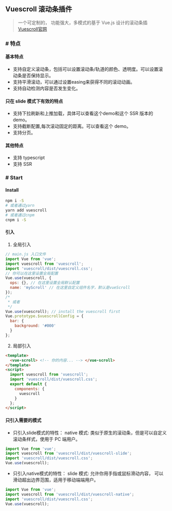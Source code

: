 ## Vuescroll 滚动条插件
> 一个可定制的， 功能强大，多模式的基于 Vue.js 设计的滚动条插  
> [Vuescroll官网](vuescrolljs.yvescoding.org)
### # 特点
#### 基本特点
- 支持自定义滚动条，包括可以设置滚动条/轨道的颜色、透明度。可以设置滚动条是否保持显示。
- 支持平滑滚动，可以通过设置easing来获得不同的滚动动画。
- 支持自动检测内容是否发生变化。
#### 只在 slide 模式下有效的特点
- 支持下拉刷新和上推加载，具体可以查看这个demo和这个 SSR 版本的demo。
- 支持截断配置,每次滚动固定的距离。可以查看这个 demo。
- 支持分页。
#### 其他特点
- 支持 typescript
- 支持 SSR
### # Start
#### Install
```sh
npm i -S
# 或者通过yarn
yarn add vuescroll
# 或者通过cnpm
cnpm i -S
```
#### 引入
1. 全局引入
```js
// main.js 入口文件
import Vue from 'vue';
import vuescroll from 'vuescroll';
import 'vuescroll/dist/vuescroll.css';
// 你可以在这里设置全局配置
Vue.use(vuescroll, {
  ops: {}, // 在这里设置全局默认配置
  name: 'myScroll' // 在这里自定义组件名字，默认是vueScroll
});
/*
 * 或者
 */
Vue.use(vuescroll); // install the vuescroll first
Vue.prototype.$vuescrollConfig = {
  bar: {
    background: '#000'
  }
};
```
2. 局部引入
```html
<template>
  <vue-scroll> <!-- 你的内容... --> </vue-scroll>
</template>
<script>
  import vuescroll from 'vuescroll';
  import 'vuescroll/dist/vuescroll.css';
  export default {
    components: {
      vuescroll
    }
  };
</script>
```
#### 只引入需要的模式
- 只引入slide模式的特性：
native 模式: 类似于原生的滚动条，但是可以自定义滚动条样式，使用于 PC 端用户。
```js
import Vue from 'vue';
import vuescroll from 'vuescroll/dist/vuescroll-slide';
import 'vuescroll/dist/vuescroll.css';
Vue.use(vuescroll);
```
- 只引入native模式的特性：
slide 模式: 允许你用手指或鼠标滑动内容， 可以滑动超出边界范围，适用于移动端端用户。
```js
import Vue from 'vue';
import vuescroll from 'vuescroll/dist/vuescroll-native';
import 'vuescroll/dist/vuescroll.css';
Vue.use(vuescroll);
```
